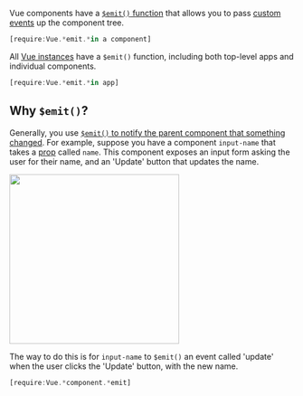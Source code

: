 Vue components have a [`$emit()` function](https://vuejs.org/v2/api/#vm-emit) that allows you to pass [custom events](https://vuejs.org/v2/guide/components-custom-events.html) up the component tree.

```javascript
[require:Vue.*emit.*in a component]
```

All [Vue instances](https://vuejs.org/v2/api/#Instance-Properties) have a `$emit()` function, including both top-level apps and
individual components.

```javascript
[require:Vue.*emit.*in app]
```

Why `$emit()`?
--------------

Generally, you use [`$emit()` to notify the parent component that something changed](https://masteringjs.io/tutorials/vue/components#emit). For example, suppose you have a component `input-name` that takes a [prop](/tutorials/vue/props) called `name`. This component exposes an input form asking the user for their name, and an 'Update' button that updates the name.

<img src="https://codebarbarian-images.s3.amazonaws.com/vue-input.png" class="inline-image" style="width: 300px">

The way to do this is for `input-name` to `$emit()` an event called 'update' when the user clicks the 'Update' button, with the new name.

```javascript
[require:Vue.*component.*emit]
```
